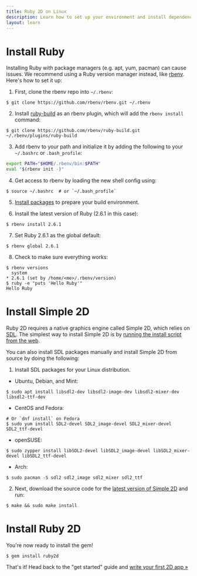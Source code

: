 ```yaml
---
title: Ruby 2D on Linux
description: Learn how to set up your environment and install dependencies
layout: learn
---
```


# Install Ruby

Installing Ruby with package managers (e.g. apt, yum, pacman) can cause issues. We recommend using a Ruby version manager instead, like [rbenv](https://github.com/rbenv/rbenv). Here's how to set it up:

1. First, clone the rbenv repo into `~/.rbenv`:
```
$ git clone https://github.com/rbenv/rbenv.git ~/.rbenv
```

2. Install [ruby-build](https://github.com/rbenv/ruby-build) as an rbenv plugin, which will add the `rbenv install` command:
```
$ git clone https://github.com/rbenv/ruby-build.git ~/.rbenv/plugins/ruby-build
```

3. Add rbenv to your path and initialize it by adding the following to your `~/.bashrc` or `.bash_profile`:
```bash
export PATH="$HOME/.rbenv/bin:$PATH"
eval "$(rbenv init -)"
```

4. Get access to rbenv by loading the new shell config using:
```
$ source ~/.bashrc  # or `~/.bash_profile`
```

5. [Install packages](https://github.com/rbenv/ruby-build/wiki#suggested-build-environment) to prepare your build environment.

6. Install the latest version of Ruby (2.6.1 in this case):
```
$ rbenv install 2.6.1
```

7. Set Ruby 2.6.1 as the global default:
```
$ rbenv global 2.6.1
```

8. Check to make sure everything works:
```
$ rbenv versions
  system
* 2.6.1 (set by /home/<me>/.rbenv/version)
$ ruby -e "puts 'Hello Ruby'"
Hello Ruby
```

# Install Simple 2D

Ruby 2D requires a native graphics engine called Simple 2D, which relies on [SDL](https://www.libsdl.org). The simplest way to install Simple 2D is by [running the install script from the web](https://github.com/simple2d/simple2d#on-linux).

You can also install SDL packages manually and install Simple 2D from source by doing the following:
1. Install SDL packages for your Linux distribution.
- Ubuntu, Debian, and Mint:
```
$ sudo apt install libsdl2-dev libsdl2-image-dev libsdl2-mixer-dev libsdl2-ttf-dev
```
- CentOS and Fedora:
```
# Or `dnf install` on Fedora
$ sudo yum install SDL2-devel SDL2_image-devel SDL2_mixer-devel SDL2_ttf-devel
```
- openSUSE:
```
$ sudo zypper install libSDL2-devel libSDL2_image-devel libSDL2_mixer-devel libSDL2_ttf-devel
```
- Arch:
```
$ sudo pacman -S sdl2 sdl2_image sdl2_mixer sdl2_ttf
```

2. Next, download the source code for the [latest version of Simple 2D](https://github.com/simple2d/simple2d/releases/latest) and run:
```
$ make && sudo make install
```

# Install Ruby 2D

You're now ready to install the gem!

```
$ gem install ruby2d
```

That's it! Head back to the "get started" guide and [write your first 2D app »](/learn/get-started/#writing-your-first-2d-app)
